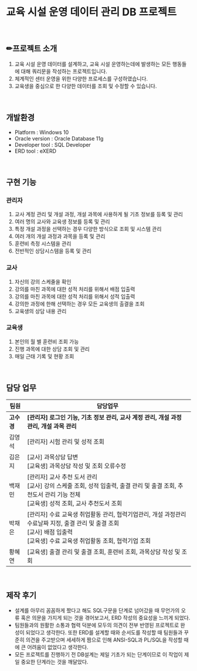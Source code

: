 
# 교육 시설 운영 데이터 관리 DB 프로젝트
<br>

## ✏프로젝트 소개

 1. 교육 시설 운영 데이터를 설계하고, 교육 시설 운영하는데에 발생하는 모든 행동들에 대해 쿼리문을 작성하는 프로젝트입니다. 
 2. 체계적인 센터 운영을 위한 다양한 프로세스를 구성하였습니다.
 3. 교육생을 중심으로 한 다양한 데이터를 조회 및 수정할 수 있습니다.

<br>

## 개발환경


-	Platform : Windows 10
-	Oracle version : Oracle Database 11g
-	Developer tool : SQL Developer
- ERD tool : eXERD


<br>

## 구현 기능

### 관리자
1. 교사 계정 관리 및 개설 과정, 개설 과목에 사용하게 될 기초 정보를 등록 및 관리 
2. 여러 명의 교사와 교육생 정보를 등록 및 관리
3. 특정 개설 과정을 선택하는 경우 다양한 방식으로 조회 및 시스템 관리
4. 여러 개의 개설 과정과 과목을 등록 및 관리
5. 훈련비 측정 시스템을 관리
6. 전반적인 상담시스템을 등록 및 관리

### 교사
1. 자신의 강의 스케줄을 확인
2. 강의를 마친 과목에 대한 성적 처리를 위해서 배점 입출력
3. 강의를 마친 과목에 대한 성적 처리를 위해서 성적 입출력
4. 강의한 과정에 한해 선택하는 경우 모든 교육생의 출결을 조회
5. 교육생의 상담 내용 관리

### 교육생
1. 본인의 월 별 훈련비 조회 가능
2. 진행 과목에 대한 상담 조회 및 관리
3. 매일 근태 기록 및 현황 조회

<br>

## 담당 업무
|팀원|담당업무|
|------|-------------|
|**고수경**|**[관리자] 로그인 기능, 기초 정보 관리, 교사 계정 관리, 개설 과정 관리, 개설 과목 관리**|
|김영석|[관리자] 시험 관리 및 성적 조회|
|김은지|[교사] 과목상담 답변</br>[교육생] 과목상담 작성 및 조회 오류수정|
|백재민|[관리자] 교사 추천 도서 관리</br>[교사] 강의 스케줄 조회, 성적 입출력, 출결 관리 및 출결 조회, 추천도서 관리 기능 전체</br>[교육생] 성적 조회, 교사 추천도서 조회|
|박채은|[관리자] 수료 교육생 취업활동 관리, 협력기업관리, 개설 과정관리 수료날짜 지정, 출결 관리 및 출결 조회</br>[교사] 배점 입출력</br>[교육생] 수료 교육생 취업활동 조회, 협력기업 조회|
|황혜연|[교육생] 출결 관리 및 출결 조회, 훈련비 조회, 과목상담 작성 및 조회|

<br>

## 제작 후기
  - 설계를 아무리 꼼꼼하게 짰다고 해도 SQL구문을 단계로 넘어갔을 때 무언가의 오
류 혹은 의문을 가지게 되는 것을 겪어보고서, ERD 작성의 중요성을 느끼게 되었다.
  - 팀원들과의 원활한 소통과 협력 덕분에 모두의 의견이 전부 반영된 프로젝트로 완
성이 되었다고 생각한다. 또한 ERD를 설계할 때와 순서도를 작성할 때 팀원들과 꾸
준히 의견을 주고받으며 세세하게 짬으로 인해 ANSI-SQL과 PL/SQL을 작성할 때에
큰 어려움이 없었다고 생각한다.
  - 모든 프로젝트를 진행하기 전 DB설계는 제일 기초가 되는 단계이므로 이 작업이 제일 중요한 단계라는 것을 깨달았다. 




